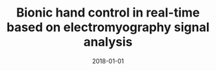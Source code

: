 ---
# Documentation: https://wowchemy.com/docs/managing-content/

title: Bionic hand control in real-time based on electromyography signal analysis
subtitle: ''
summary: ''
authors:
- tabakow
- Krzysztof Fonał
- Raed A. Abd-Alhameed
- Rami Qahwaji
tags: []
categories: []
date: '2018-01-01'
lastmod: 2022-10-07T05:06:04Z
featured: false
draft: false

# Featured image
# To use, add an image named `featured.jpg/png` to your page's folder.
# Focal points: Smart, Center, TopLeft, Top, TopRight, Left, Right, BottomLeft, Bottom, BottomRight.
image:
  caption: ''
  focal_point: ''
  preview_only: false

# Projects (optional).
#   Associate this post with one or more of your projects.
#   Simply enter your project's folder or file name without extension.
#   E.g. `projects = ["internal-project"]` references `content/project/deep-learning/index.md`.
#   Otherwise, set `projects = []`.
projects: []
publishDate: '2022-10-07T05:06:03.424594Z'
publication_types:
- '4'
abstract: ''
publication: ''
---